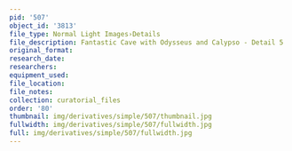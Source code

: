 ```yaml
---
pid: '507'
object_id: '3813'
file_type: Normal Light Images›Details
file_description: Fantastic Cave with Odysseus and Calypso - Detail 5
original_format:
research_date:
researchers:
equipment_used:
file_location:
file_notes:
collection: curatorial_files
order: '80'
thumbnail: img/derivatives/simple/507/thumbnail.jpg
fullwidth: img/derivatives/simple/507/fullwidth.jpg
full: img/derivatives/simple/507/fullwidth.jpg
---
```


